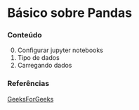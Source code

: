 # Básico sobre Pandas

### Conteúdo

0. Configurar jupyter notebooks
1. Tipo de dados
2. Carregando dados

### Referências

[GeeksForGeeks](https://www.geeksforgeeks.org/pandas-tutorial/?ref=lbp)

